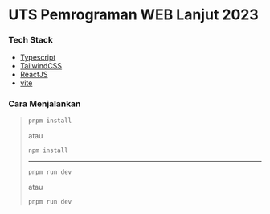 # UTS Pemrograman WEB Lanjut 2023

### Tech Stack

- [Typescript](https://www.typescriptlang.org/)
- [TailwindCSS](https://tailwindcss.com/)
- [ReactJS](https://reactjs.org/)
- [vite](https://vitejs.dev/)

### Cara Menjalankan

> ```
> pnpm install
> ```
>
> atau
>
> ```
> npm install
> ```
>
> ---
>
> ```
> pnpm run dev
> ```
>
> atau
>
> ```
> pnpm run dev
> ```
